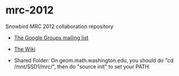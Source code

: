 mrc-2012
========

Snowbird MRC 2012 collaboration repository

 * [The Google Groups mailing list](https://groups.google.com/forum/#!forum/mrc-2012)

 * [The Wiki](https://github.com/williamstein/mrc-2012/wiki) 
 
 * Shared Folder: On geom.math.washington.edu, you should do "cd /mnt/SSD1/mrc/", then do "source init" to set your PATH.